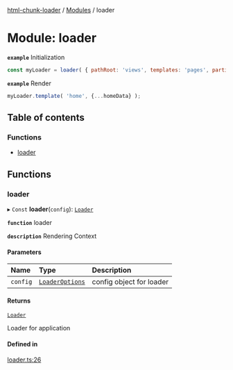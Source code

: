 [html-chunk-loader](../README.md) / [Modules](../modules.md) / loader

# Module: loader

**`example`** Initialization
```javascript
const myLoader = loader( { pathRoot: 'views', templates: 'pages', partials: 'partials', partialInput: {}, templateInput: {} } );
```

**`example`** Render
```javascript
myLoader.template( 'home', {...homeData} );
```

## Table of contents

### Functions

- [loader](loader.md#loader)

## Functions

### loader

▸ `Const` **loader**(`config`): [`Loader`](options.md#loader)

**`function`** loader

**`description`** Rendering Context

#### Parameters

| Name | Type | Description |
| :------ | :------ | :------ |
| `config` | [`LoaderOptions`](options.md#loaderoptions) | config object for loader |

#### Returns

[`Loader`](options.md#loader)

Loader for application

#### Defined in

[loader.ts:26](https://github.com/abschill/html-chunk-loader/blob/564fb41/lib/loader.ts#L26)
